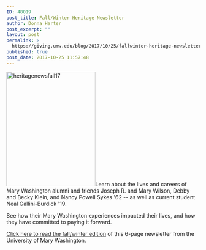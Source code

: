 ```yaml
---
ID: 48019
post_title: Fall/Winter Heritage Newsletter
author: Donna Harter
post_excerpt: ""
layout: post
permalink: >
  https://giving.umw.edu/blog/2017/10/25/fallwinter-heritage-newsletter/
published: true
post_date: 2017-10-25 11:57:48
---
```

<!-- Implement HTML5 Support in IE8 and below --> <!-- [if lt ie 9]&gt;&lt;![endif]--> <!-- / Implement HTML5 Support in IE8 and below --><!-- Entered the umw_js function --> <!-- The UMW_JS_URL constant is set to https://giving.umw.edu/wp-content/themes/umw/lib/js --> <!-- The umw.js file should be located at https://giving.umw.edu/wp-content/themes/umw/lib/js/umw.js --> <!-- Begin Facebook Open Graph Information --> <!-- End Facebook Open Graph Information --> <!-- This site is optimized with the Yoast SEO Premium plugin v3.7.1 - https://yoast.com/wordpress/plugins/seo/ --> <!-- / Yoast SEO Premium plugin. --> <a href="https://giving.umw.edu/wp-content/uploads/2017/10/HeritageNewsFall17_singlesfinal_Page_1.jpg"><img class=" wp-image-48024 size-medium alignleft" src="https://giving.umw.edu/wp-content/uploads/2017/10/HeritageNewsFall17_singlesfinal_Page_1-232x300.jpg" alt="heritagenewsfall17" width="232" height="300" /></a><!-- UMW Universal Analytics Code --><!-- Vipers Video Quicktags v6.6.0 | http://www.viper007bond.com/wordpress-plugins/vipers-video-quicktags/ --><!-- Site Improve URI Information -->Learn about the lives and careers of Mary Washington alumni and friends Joseph R. and Mary Wilson, Debby and Becky Klein, and Nancy Powell Sykes '62 -- as well as current student Neal Gallini-Burdick '19.

See how their Mary Washington experiences impacted their lives, and how they have committed to paying it forward.

<a href="https://giving.umw.edu/wp-content/uploads/2017/10/HeritageNewsFall17_singlesfinal-for-WEB.pdf" target="_blank">Click here to read the fall/winter edition</a> of this 6-page newsletter from the University of Mary Washington.